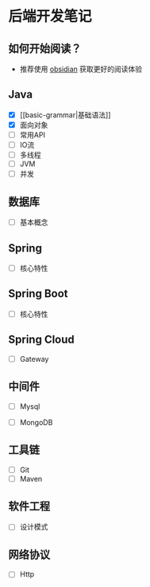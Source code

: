 # 后端开发笔记


## 如何开始阅读？

- 推荐使用 [obsidian](https://obsidian.md/) 获取更好的阅读体验

## Java

* [x] [[basic-grammar|基础语法]]
* [x] 面向对象
* [ ] 常用API
* [ ] IO流
* [ ] 多线程
* [ ] JVM
* [ ] 并发

## 数据库

* [ ] 基本概念

## Spring

* [ ] 核心特性

## Spring Boot

* [ ] 核心特性

## Spring Cloud

- [ ] Gateway

## 中间件

- [ ] Mysql
* [ ] MongoDB

## 工具链

- [ ] Git
- [ ] Maven

## 软件工程

* [ ] 设计模式

## 网络协议

* [ ] Http





